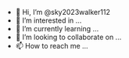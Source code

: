 - 👋 Hi, I’m @sky2023walker112
- 👀 I’m interested in ...
- 🌱 I’m currently learning ...
- 💞️ I’m looking to collaborate on ...
- 📫 How to reach me ...

<!---
sky2023wal/sky2023wal is a ✨ special ✨ repository because its `README.md` (this file) appears on your GitHub profile.
You can click the Preview link to take a look at your changes.
--->
